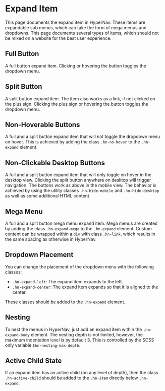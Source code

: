 ﻿# Expand Item

This page documents the expand item in HyperNav. 
These items are expandable sub menus, which can take the form of
mega menus and dropdowns. This page documents several types of items,
which should not be mixed on a website for the best user experience.

## Full Button

A full button expand item. Clicking or hovering the button toggles the dropdown menu.

<div class="example" data-src="examples/full-button.html"></div>

## Split Button

A split button expand item. The item also works as a link, if not clicked on the plus sign. 
Clicking the plus sign or hovering the button toggles the dropdown menu.

<div class="example" data-src="examples/split-button.html"></div>

## Non-Hoverable Buttons

A full and a split button expand item that will not toggle the dropdown menu on hover. This is 
achieved by adding the class `.hn-no-hover` to the `.hn-expand` element.

<div class="example" data-src="examples/non-hoverable-button.html"></div>

## Non-Clickable Desktop Buttons

A full and a split button expand item that will only toggle on hover in the desktop view. 
Clicking the split button anywhere on desktop will trigger navigation.
The buttons work as above in the mobile view. The behavior is 
achieved by using the utility classes `.hn-hide-mobile` and `.hn-hide-desktop` as well
as some additional HTML content.

<div class="example" data-src="examples/non-clickable-desktop-button.html"></div>

## Mega Menu

A full and a split button mega menu expand item. Mega menus are created by 
adding the class `.hn-expand-mega` to the `.hn-expand` element. Custom content
can be wrapped within a `div` with class `.hn-link`, which results in the same
spacing as otherwise in HyperNav.

<div class="example" data-src="examples/mega-menu-button.html"></div>

## Dropdown Placement

You can change the placement of the dropdown menu with the following classes:

+ `.hn-expand-left`: The expand item expands to the left.
+ `.hn-expand-center`: The expand item expands so that it is aligned to the center.

These classes should be added to the `.hn-expand` element.

<div class="example" data-src="examples/dropdown-placement.html"></div>

## Nesting

To nest the menus in HyperNav, just add an expand item within the `.hn-expand-body` element.
The nesting depth is not limited, however, the maximum indentation level is by default 3. 
This is controlled by the SCSS only variable `$hn-nesting-max-depth`.

<div class="example" data-src="examples/nesting.html"></div>

## Active Child State

If an expand item has an active child (on any level of depth), then the class `.hn-active-child` 
should be added to the `.hn-item` directly below `.hn-expand`.

<div class="example" data-src="examples/active-child.html"></div>
